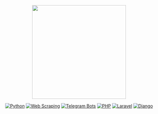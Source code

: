 <div align="center">
  <img src="https://i.pinimg.com/originals/8b/35/fe/8b35fef55fba1a201c9c7a11d3ec3d64.gif" width="300" />
</div>


<div align="center">

[![Python](https://img.shields.io/badge/Python-2C3E50?style=for-the-badge&logo=python&logoColor=white)](https://www.python.org)  [![Web Scraping](https://img.shields.io/badge/Web_Scraping-1A4B4B?style=for-the-badge&logoColor=white)](https://en.wikipedia.org/wiki/Web_scraping)  [![Telegram Bots](https://img.shields.io/badge/Telegram_Bots-1B3B5A?style=for-the-badge&logo=telegram&logoColor=white)](https://core.telegram.org/bots)  [![PHP](https://img.shields.io/badge/PHP-4B3B66?style=for-the-badge&logo=php&logoColor=white)](https://www.php.net)  [![Laravel](https://img.shields.io/badge/Laravel-7A2F2F?style=for-the-badge&logo=laravel&logoColor=white)](https://laravel.com)  [![Django](https://img.shields.io/badge/Django-083B2A?style=for-the-badge&logo=django&logoColor=white)](https://www.djangoproject.com)

</div>
